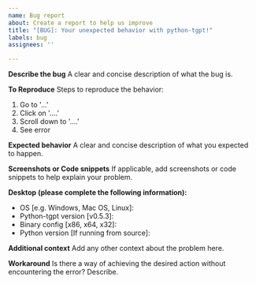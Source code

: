 ```yaml
---
name: Bug report
about: Create a report to help us improve
title: "[BUG]: Your unexpected behavior with python-tgpt!"
labels: bug
assignees: ''

---
```


**Describe the bug**
A clear and concise description of what the bug is.

**To Reproduce**
Steps to reproduce the behavior:
1. Go to '...'
2. Click on '....'
3. Scroll down to '....'
4. See error

**Expected behavior**
A clear and concise description of what you expected to happen.

**Screenshots or Code snippets**
If applicable, add screenshots or code snippets to help explain your problem.

**Desktop (please complete the following information):**
 - OS [e.g. Windows, Mac OS, Linux]:
 - Python-tgpt version [v0.5.3]:
 - Binary config [x86, x64, x32]:
 - Python version [If running from source]:

**Additional context**
Add any other context about the problem here.

**Workaround**
Is there a way of achieving the desired action without encountering the error? Describe.
